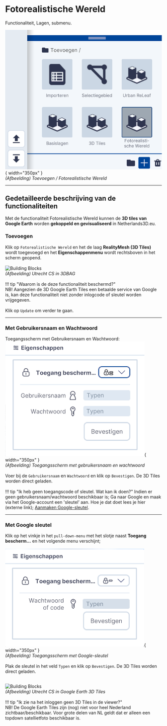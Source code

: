 # Fotorealistische Wereld

Functionaliteit, Lagen, submenu.  
  
![Building Blocks](../handleiding/imgs/lagen.toevoegen.menu.google.png){ width="350px" }  
_(Afbeelding) Toevoegen / Fotorealistische Wereld_

---

## Gedetailleerde beschrijving van de functionaliteiten

Met de functionaliteit Fotorealistische Wereld kunnen de **3D tiles van Google Earth** worden **gekoppeld en gevisualiseerd** in Netherlands3D.eu.



### **Toevoegen**
Klik op `Fotorealistische Wereld` en het de laag **RealityMesh (3D Tiles)** wordt toegevoegd en het **Eigenschappenmenu** wordt rechtsboven in het scherm geopend.  
<br> 
![Building Blocks](../handleiding/imgs/lagen.toevoegen.google.1.png)  
_(Afbeelding) Utrecht CS in 3DBAG_  
<br> 
!!! tip "Waarom is de deze functionaliteit beschermd?"	
	NB! Aangezien de 3D Google Earth Tiles een betaalde service van Google is, kan deze functionaliteit niet zonder inlogcode of sleutel worden vrijgegeven.  
<br> 
Klik op `Update` om verder te gaan.  

---

### **Met Gebruikersnaam en Wachtwoord**
Toegangsscherm met Gebruikersnaam en Wachtwoord:
![Building Blocks](../handleiding/imgs/lagen.toevoegen.google.login.png){ width="350px" }  
_(Afbeelding) Toegangsscherm met gebruikersnaam en wachtwoord_  
<br>
Voer bij de `Gebruikersnaam` en `Wachtwoord` en klik op `Bevestigen`. De 3D Tiles worden direct geladen.  
<br>
!!! tip "Ik heb geen toegangscode of sleutel. Wat kan ik doen?" 
	Indien er geen gebruikersnaam/wachtwoord beschikbaar is; Ga naar Google en maak via het Google-account een 'sleutel’ aan. Hoe je dat doet lees je hier (externe link); [Aanmaken Google-sleutel](https://developers.google.com/maps/documentation/embed/get-api-key).

---

### **Met Google sleutel**
Klik op het vinkje in het `pull-down-menu` met het slotje naast **Toegang bescherm...** en het volgende menu verschijnt;   
<br>
![Building Blocks](../handleiding/imgs/lagen.toevoegen.google.sleutel.png){ width="350px" }  
_(Afbeelding) Toegangsscherm met Google-sleutel_  
<br>
Plak de sleutel in het veld `Typen` en klik op `Bevestigen`. De 3D Tiles worden direct geladen.  
<br>

![Building Blocks](../handleiding/imgs/lagen.toevoegen.google.example.png)  
_(Afbeelding) Utrecht CS in Google Earth 3D Tiles_  
<br>
!!! tip "Ik zie na het inloggen geen 3D Tiles in de viewer?"	
	NB! De Google Earth Tiles zijn (nog) niet voor heel Nederland zichtbaar/beschikbaar. Voor grote delen van NL geldt dat er alleen een topdown satellietfoto beschikbaar is.  
<br>